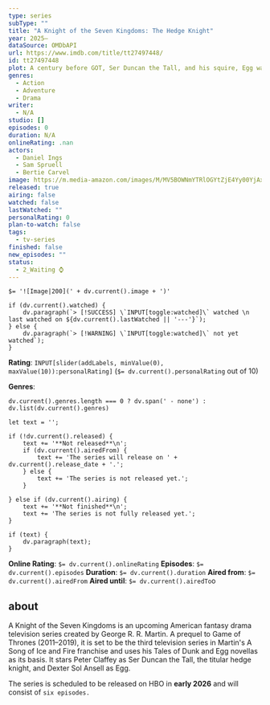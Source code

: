 ```yaml
---
type: series
subType: ""
title: "A Knight of the Seven Kingdoms: The Hedge Knight"
year: 2025–
dataSource: OMDbAPI
url: https://www.imdb.com/title/tt27497448/
id: tt27497448
plot: A century before GOT, Ser Duncan the Tall, and his squire, Egg wandered through Westeros, while the Targaryen dynasty ruled the Iron Throne and dragons were still remembered, great destinies and enemies await the incomparable frie...
genres:
  - Action
  - Adventure
  - Drama
writer:
  - N/A
studio: []
episodes: 0
duration: N/A
onlineRating: .nan
actors:
  - Daniel Ings
  - Sam Spruell
  - Bertie Carvel
image: https://m.media-amazon.com/images/M/MV5BOWNmYTRlOGYtZjE4Yy00YjAxLWEwZDgtNzU4MGViN2Q2ODMzXkEyXkFqcGc@._V1_SX300.jpg
released: true
airing: false
watched: false
lastWatched: ""
personalRating: 0
plan-to-watch: false
tags:
  - tv-series
finished: false
new_episodes: ""
status:
  - 2_Waiting ⌚
---
```


`$= '![Image|200](' + dv.current().image + ')'`

```dataviewjs
if (dv.current().watched) {
	dv.paragraph(`> [!SUCCESS] \`INPUT[toggle:watched]\` watched \n last watched on ${dv.current().lastWatched || '---'}`);
} else {
	dv.paragraph(`> [!WARNING] \`INPUT[toggle:watched]\` not yet watched`);
}
```

**Rating**:  `INPUT[slider(addLabels, minValue(0), maxValue(10)):personalRating]` (`$= dv.current().personalRating` out of 10)

**Genres**:
```dataviewjs
dv.current().genres.length === 0 ? dv.span(' - none') : dv.list(dv.current().genres)
```

```dataviewjs
let text = '';

if (!dv.current().released) {
	text += '**Not released**\n';
	if (dv.current().airedFrom) {
		text += 'The series will release on ' + dv.current().release_date + '.';
	} else {
		text += 'The series is not released yet.';
	}
	
} else if (dv.current().airing) {
	text += '**Not finished**\n';
	text += 'The series is not fully released yet.';
}

if (text) {
	dv.paragraph(text);
}
```

**Online Rating**: `$= dv.current().onlineRating`
**Episodes**: `$= dv.current().episodes`
**Duration**:  `$= dv.current().duration`
**Aired from**: `$= dv.current().airedFrom`
**Aired until**: `$= dv.current().airedTo`o

## about

A Knight of the Seven Kingdoms is an upcoming American fantasy drama television series created by George R. R. Martin. A prequel to Game of Thrones (2011–2019), it is set to be the third television series in Martin's A Song of Ice and Fire franchise and uses his Tales of Dunk and Egg novellas as its basis. It stars Peter Claffey as Ser Duncan the Tall, the titular hedge knight, and Dexter Sol Ansell as Egg.

The series is scheduled to be released on HBO in **early 2026** and will consist of `six episodes.`


